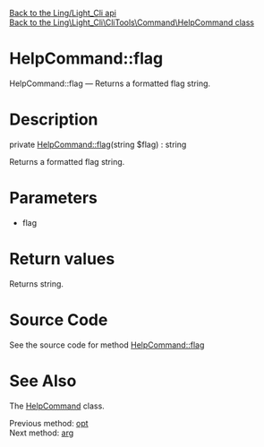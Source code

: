 [Back to the Ling/Light_Cli api](https://github.com/lingtalfi/Light_Cli/blob/master/doc/api/Ling/Light_Cli.md)<br>
[Back to the Ling\Light_Cli\CliTools\Command\HelpCommand class](https://github.com/lingtalfi/Light_Cli/blob/master/doc/api/Ling/Light_Cli/CliTools/Command/HelpCommand.md)


HelpCommand::flag
================



HelpCommand::flag — Returns a formatted flag string.




Description
================


private [HelpCommand::flag](https://github.com/lingtalfi/Light_Cli/blob/master/doc/api/Ling/Light_Cli/CliTools/Command/HelpCommand/flag.md)(string $flag) : string




Returns a formatted flag string.




Parameters
================


- flag

    


Return values
================

Returns string.








Source Code
===========
See the source code for method [HelpCommand::flag](https://github.com/lingtalfi/Light_Cli/blob/master/CliTools/Command/HelpCommand.php#L169-L173)


See Also
================

The [HelpCommand](https://github.com/lingtalfi/Light_Cli/blob/master/doc/api/Ling/Light_Cli/CliTools/Command/HelpCommand.md) class.

Previous method: [opt](https://github.com/lingtalfi/Light_Cli/blob/master/doc/api/Ling/Light_Cli/CliTools/Command/HelpCommand/opt.md)<br>Next method: [arg](https://github.com/lingtalfi/Light_Cli/blob/master/doc/api/Ling/Light_Cli/CliTools/Command/HelpCommand/arg.md)<br>

